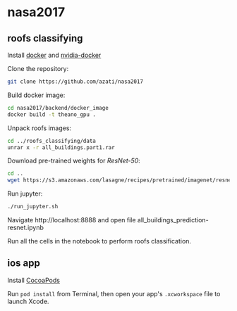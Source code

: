 # nasa2017

## roofs classifying

Install [docker](https://docs.docker.com/engine/installation/linux/ubuntu/#install-docker) and [nvidia-docker](https://github.com/NVIDIA/nvidia-docker)

Clone the repository:
```sh
git clone https://github.com/azati/nasa2017
```

Build docker image:
```sh
cd nasa2017/backend/docker_image
docker build -t theano_gpu .
```

Unpack roofs images:
```sh
cd ../roofs_classifying/data
unrar x -r all_buildings.part1.rar
```

Download pre-trained weights for *ResNet-50*:
```sh
cd ..
wget https://s3.amazonaws.com/lasagne/recipes/pretrained/imagenet/resnet50.pkl
```

Run jupyter:
```sh
./run_jupyter.sh
```

Navigate http://localhost:8888 and open file all_buildings_prediction-resnet.ipynb

Run all the cells in the notebook to perform roofs classification.

## ios app

Install [CocoaPods](http://cocoapods.org)

Run `pod install` from Terminal, then open your app's `.xcworkspace` file to launch Xcode.
